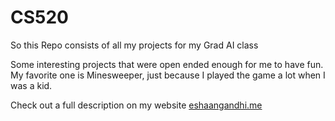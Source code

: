 # CS520

So this Repo consists of all my projects for my Grad AI class

Some interesting projects that were open ended enough for me to have fun. My favorite one is Minesweeper, just because I played the game a lot when I was a kid. 

Check out a full description on my website [eshaangandhi.me](eshaangandhi.me)
